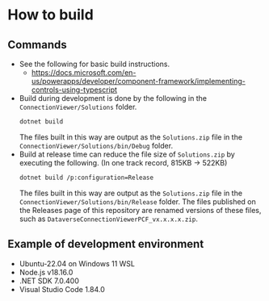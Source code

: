 # How to build

## Commands

- See the following for basic build instructions.
  - <https://docs.microsoft.com/en-us/powerapps/developer/component-framework/implementing-controls-using-typescript>
- Build during development is done by the following in the `ConnectionViewer/Solutions` folder.
  ```bash
  dotnet build
  ```
  The files built in this way are output as the `Solutions.zip` file in the `ConnectionViewer/Solutions/bin/Debug` folder.
- Build at release time can reduce the file size of `Solutions.zip` by executing the following. (In one track record, 815KB -> 522KB)
  ```bash
  dotnet build /p:configuration=Release
  ```
  The files built in this way are output as the `Solutions.zip` file in the `ConnectionViewer/Solutions/bin/Release` folder.
  The files published on the Releases page of this repository are renamed versions of these files, such as `DataverseConnectionViewerPCF_vx.x.x.x.zip`.

## Example of development environment

- Ubuntu-22.04 on Windows 11 WSL
- Node.js v18.16.0
- .NET SDK 7.0.400
- Visual Studio Code 1.84.0
